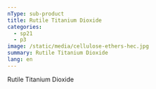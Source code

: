 ```yaml
---
nType: sub-product
title: Rutile Titanium Dioxide
categories:
  - sp21
  - p3
image: /static/media/cellulose-ethers-hec.jpg
summary: Rutile Titanium Dioxide
lang: en
---
```

Rutile Titanium Dioxide